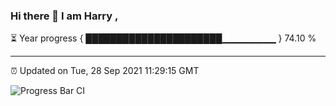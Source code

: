 ### Hi there 👋 I am Harry , 

⏳ Year progress { ██████████████████████▁▁▁▁▁▁▁▁ } 74.10 %

---

⏰ Updated on Tue, 28 Sep 2021 11:29:15 GMT

![Progress Bar CI](https://github.com/duykhang68/duykhang68/workflows/Progress%20Bar%20CI/badge.svg)
